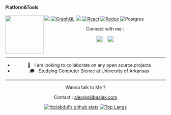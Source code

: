 #### Platform&Tools

[![](https://img.shields.io/badge/-NPM-cb3837?style=flat-square&logo=npm&logoColor=white)](https://npmjs.com/)
[![GraphQL](https://img.shields.io/badge/-GraphQL-E10098?style=flat-square&logo=graphql&logoColor=white)](https://graphql.org/)
[![](https://img.shields.io/badge/-Node.js-43853d?style=flat-square&logo=node.js&logoColor=ffffff)](https://nodejs.org/)
[![React](https://img.shields.io/badge/React-%2320232a.svg?style=flat-square&logo=react&logoColor=%2361DAFB)](https://reactjs.org/)
[![Redux](https://img.shields.io/badge/redux-%23593d88.svg?style=flat-square&logo=redux&logoColor=white)](
  https://redux.js.org/)
![Postgres](https://img.shields.io/badge/postgres-%23316192.svg?style=flat-square&logo=Postgres&logoColor=white)
<img src="https://media3.giphy.com/media/Wsju5zAb5kcOfxJV9i/giphy.gif?cid=ecf05e47jm3ws7mqgi0djlpp6pvkhz9hk3sm0k4k36bb7vv5&rid=giphy.gif&ct=g" width="120" height="120" align="left">
<center>
Connect with me :

<a href="https://www.facebook.com/askiba2/"><img src="https://image.flaticon.com/icons/svg/174/174848.svg" alt="alt text" width="20" height="20"></a>      &nbsp;&nbsp;   <a href="https://instagram.com/skibaalex"><img src="https://image.flaticon.com/icons/svg/174/174855.svg" alt="alt text" width="20" height="20"></a>


&nbsp;&nbsp;     &nbsp;&nbsp;    &nbsp;&nbsp;   &nbsp;&nbsp;   &nbsp;&nbsp;   
___
- 👯 &nbsp; I am looking to collaborate on any open source projects
- 🎓 &nbsp; Studying Computer Sience at University of Arkansas

___


Wanna talk to Me ? 

Contact : alex@skibaalex.com

[![fdciabdul's github stats](https://github-readme-stats.vercel.app/api?username=skibaalex&show_icons=true&hide=issues&bg_color=0D1117&text_color=c9d1d9&icon_color=ff3860&title_color=7957d5&hide_border=true&count_private=true)](https://github.com/anuraghazra/github-readme-stats)
[![Top Langs](https://github-readme-stats.vercel.app/api/top-langs/?username=skibaalex&layout=compact&langs_count=7&hide=html&bg_color=0D1117&text_color=c9d1d9&icon_color=ff3860&title_color=7957d5&hide_border=true)](https://github.com/anuraghazra/github-readme-stats)
